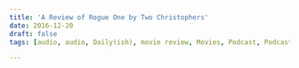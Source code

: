 ```yaml
---
title: 'A Review of Rogue One by Two Christophers'
date: 2016-12-20
draft: false
tags: [audio, audio, Daily(ish), movie review, Movies, Podcast, Podcasting, star wars]

---
```


